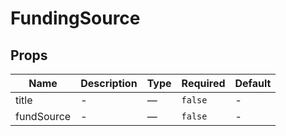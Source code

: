 # FundingSource

## Props

<!-- @vuese:FundingSource:props:start -->
|Name|Description|Type|Required|Default|
|---|---|---|---|---|
|title|-|—|`false`|-|
|fundSource|-|—|`false`|-|

<!-- @vuese:FundingSource:props:end -->


